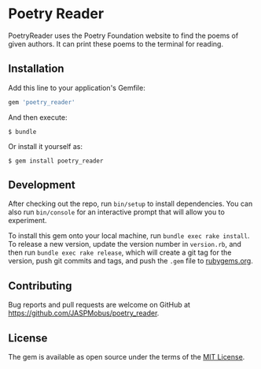# Poetry Reader

PoetryReader uses the Poetry Foundation website to find the poems of given authors. It can print these poems to the terminal for reading.

## Installation

Add this line to your application's Gemfile:

```ruby
gem 'poetry_reader'
```

And then execute:

    $ bundle

Or install it yourself as:

    $ gem install poetry_reader

## Development

After checking out the repo, run `bin/setup` to install dependencies. You can also run `bin/console` for an interactive prompt that will allow you to experiment.

To install this gem onto your local machine, run `bundle exec rake install`. To release a new version, update the version number in `version.rb`, and then run `bundle exec rake release`, which will create a git tag for the version, push git commits and tags, and push the `.gem` file to [rubygems.org](https://rubygems.org).

## Contributing

Bug reports and pull requests are welcome on GitHub at https://github.com/JASPMobus/poetry_reader.

## License

The gem is available as open source under the terms of the [MIT License](https://opensource.org/licenses/MIT).
